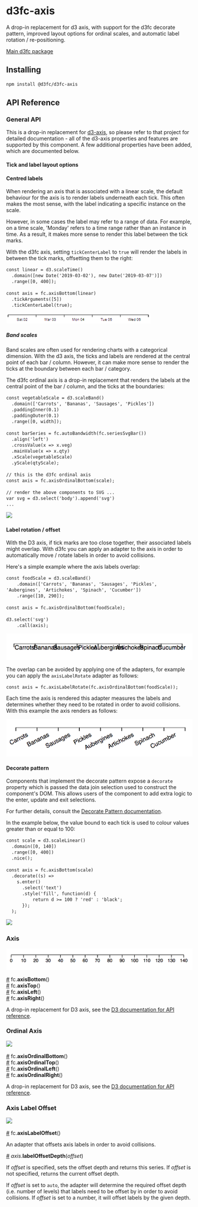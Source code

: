 # d3fc-axis

A drop-in replacement for d3 axis, with support for the d3fc decorate pattern, improved layout options for ordinal scales, and automatic label rotation / re-positioning.

[Main d3fc package](https://github.com/d3fc/d3fc)

## Installing

```bash
npm install @d3fc/d3fc-axis
```

## API Reference

### General API

This is a drop-in replacement for [d3-axis](https://github.com/d3/d3-axis), so please refer to that project for detailed documentation - all of the d3-axis properties and features are supported by this component. A few additional properties have been added, which are documented below.

#### Tick and label layout options

#### Centred labels

When rendering an axis that is associated with a linear scale, the default behaviour for the axis is to render labels underneath each tick. This often makes the most sense, with the label indicating a specific instance on the scale.

However, in some cases the label may refer to a range of data. For example, on a time scale, 'Monday' refers to a time range rather than an instance in time. As a result, it makes more sense to render this label between the tick marks.

With the d3fc axis, setting `tickCenterLabel` to `true` will render the labels in between the tick marks, offsetting them to the right:

```
const linear = d3.scaleTime()
  .domain([new Date('2019-03-02'), new Date('2019-03-07')])
  .range([0, 400]);

const axis = fc.axisBottom(linear)
  .tickArguments([5])
  .tickCenterLabel(true);
```

<img src="screenshots/center.png"/>

##### Band scales

Band scales are often used for rendering charts with a categorical dimension. With the d3 axis, the ticks and labels are rendered at the central point of each bar / column. However, it can make more sense to render the ticks at the boundary between each bar / category.

The d3fc ordinal axis is a drop-in replacement that renders the labels at the central point of the bar / column, and the ticks at the boundaries:

```
const vegetableScale = d3.scaleBand()
  .domain(['Carrots', 'Bananas', 'Sausages', 'Pickles'])
  .paddingInner(0.1)
  .paddingOuter(0.1)
  .range([0, width]);

const barSeries = fc.autoBandwidth(fc.seriesSvgBar())
  .align('left')
  .crossValue(x => x.veg)
  .mainValue(x => x.qty)
  .xScale(vegetableScale)
  .yScale(qtyScale);

// this is the d3fc ordinal axis
const axis = fc.axisOrdinalBottom(scale);

// render the above components to SVG ...
var svg = d3.select('body').append('svg')
...
```

<img src="screenshots/ordinal.png"/>

#### Label rotation / offset

With the D3 axis, if tick marks are too close together, their associated labels might overlap. With d3fc you can apply an adapter to the axis in order to automatically move / rotate labels in order to avoid collisions.

Here's a simple example where the axis labels overlap:

```
const foodScale = d3.scaleBand()
    .domain(['Carrots', 'Bananas', 'Sausages', 'Pickles', 'Aubergines', 'Artichokes', 'Spinach', 'Cucumber'])
    .range([10, 290]);

const axis = fc.axisOrdinalBottom(foodScale);

d3.select('svg')
    .call(axis);
```

<img src="screenshots/overlap.png"/>

The overlap can be avoided by applying one of the adapters, for example you can apply the `axisLabelRotate` adapter as follows:

```
const axis = fc.axisLabelRotate(fc.axisOrdinalBottom(foodScale));
```

Each time the axis is rendered this adapter measures the labels and determines whether they need to be rotated in order to avoid collisions. With this example the axis renders as follows:

<img src="screenshots/rotate.png"/>

#### Decorate pattern

Components that implement the decorate pattern expose a `decorate` property which is passed the data join selection used to construct the component's DOM. This allows users of the component to add extra logic to the enter, update and exit selections.

For further details, consult the [Decorate Pattern documentation](https://d3fc.io/introduction/decorate-pattern.html).

In the example below, the value bound to each tick is used to colour values greater than or equal to 100:

```
const scale = d3.scaleLinear()
  .domain([0, 140])
  .range([0, 400])
  .nice();

const axis = fc.axisBottom(scale)
  .decorate((s) =>
    s.enter()
      .select('text')
      .style('fill', function(d) {
          return d >= 100 ? 'red' : 'black';
      });
  );
```

<img src="screenshots/color.png"/>

### Axis

![](screenshots/axis.png)

<a name="axisBottom" href="#axisBottom">#</a> fc.**axisBottom**()  
<a name="axisTop" href="#axisTop">#</a> fc.**axisTop**()  
<a name="axisLeft" href="#axisLeft">#</a> fc.**axisLeft**()  
<a name="axisRight" href="#axisRight">#</a> fc.**axisRight**()  

A drop-in replacement for D3 axis, see the [D3 documentation for API reference](https://github.com/d3/d3-axis#api-reference).

### Ordinal Axis

![](screenshots/ordinal.png)

<a name="axisOrdinalBottom" href="#axisOrdinalBottom">#</a> fc.**axisOrdinalBottom**()  
<a name="axisOrdinalTop" href="#axisOrdinalTop">#</a> fc.**axisOrdinalTop**()  
<a name="axisOrdinalLeft" href="#axisOrdinalLeft">#</a> fc.**axisOrdinalLeft**()  
<a name="axisOrdinalRight" href="#axisOrdinalRight">#</a> fc.**axisOrdinalRight**()  

A drop-in replacement for D3 axis, see the [D3 documentation for API reference](https://github.com/d3/d3-axis#api-reference).

### Axis Label Offset

![](screenshots/offset.png)

<a name="axisLabelOffset" href="#axisLabelOffset">#</a> fc.**axisLabelOffset**()

An adapter that offsets axis labels in order to avoid collisions.

<a name="axisLabelOffset_labelOffsetDepth" href="#axisLabelOffset_labelOffsetDepth">#</a> *axis*.**labelOffsetDepth**(*offset*)

If *offset* is specified, sets the offset depth and returns this series. If *offset* is not specified, returns the current offset depth.

If *offset* is set to `auto`, the adapter will determine the required offset depth (i.e. number of levels) that labels need to be offset by in order to avoid collisions. If *offset* is set to a number, it will offset labels by the given depth.

